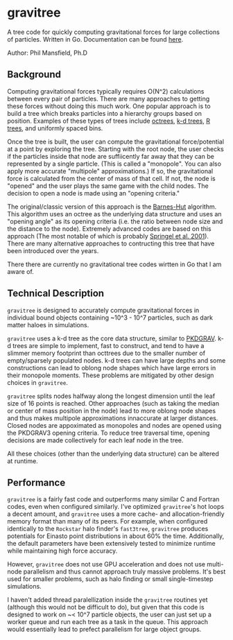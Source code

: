 # gravitree
A tree code for quickly computing gravitational forces for large collections of particles. Written in Go. Documentation can be found [here](https://pkg.go.dev/github.com/phil-mansfield/gravitree).

Author: Phil Mansfield, Ph.D

## Background

Computing gravitational forces typically requires O(N^2) calculations between every pair of particles. There are many approaches to getting these forces without doing this much work. One popular approach is to build a tree which breaks particles into a hierarchy groups based on position. Examples of these types of trees include [octrees](https://en.wikipedia.org/wiki/Octree), [k-d trees](https://en.wikipedia.org/wiki/K-d_tree), [R trees](https://en.wikipedia.org/wiki/R-tree), and uniformly spaced bins.

Once the tree is built, the user can compute the gravitational force/potential at a point by exploring the tree. Starting with the root node, the user checks if the particles inside that node are suffiicently far away that they can be represented by a single particle. (This is called a "monopole". You can also apply more accurate "multipole" approximations.) If so, the gravitational force is calculated from the center of mass of that cell. If not, the node is "opened" and the user plays the same game with the child nodes. The decision to open a node is made using an "opening criteria."

The original/classic version of this approach is the [Barnes-Hut](https://ui.adsabs.harvard.edu/abs/1986Natur.324..446B/abstract) algorithm. This algorithm uses an octree as the underlying data structure and uses an "opening angle" as its opening criteria (i.e. the ratio between node size and the distance to the node). Extremely advanced codes are based on this approach (The most notable of which is probably [Springel et al. 2001](https://ui.adsabs.harvard.edu/abs/2005MNRAS.364.1105S/abstract)). There are many alternative approaches to contructing this tree that have been introduced over the years.

There there are currently no gravitational tree codes wirtten in Go that I am aware of.

## Technical Description

`gravitree` is designed to accurately compute gravitational forces in individual bound objects containing ~10^3 - 10^7 particles, such as dark matter haloes in simulations.

`gravitree` uses a k-d tree as the core data structure, similar to [PKDGRAV](https://arxiv.org/abs/1609.08621). k-d trees are simple to implement, fast to construct, and tend to have a slimmer memory footprint than octtrees due to the smaller number of empty/sparsely populated nodes. k-d trees can have large depths and some constructions can lead to oblong node shapes which have large errors in their monopole moments. These problems are mitigated by other design choices in `gravitree`. 

`gravitree` splits nodes halfway along the longest dimension until the leaf size of 16 points is reached. Other approaches (such as taking the median or center of mass position in the node) lead to more oblong node shapes and thus makes multipole approximations innaccurate at larger distances. Closed nodes are appoximated as monopoles and nodes are opened using the PKDGRAV3 opening criteria. To reduce tree traversal time, opening decisions are made collectively for each leaf node in the tree. 

All these choices (other than the underlying data structure) can be altered at runtime.

## Performance

`gravitree` is a fairly fast code and outperforms many similar C and Fortran codes, even when configured similarly. I've optimized `gravitree`'s hot loops a decent amount, and `gravitree` uses a more cache- and allocation-friendly memory format than many of its peers. For example, when configured identically to the `Rockstar` halo finder's `fast3tree`, `gravitree` produces potentials for Einasto point distributions in about 60% the time. Additionally, the default parameters have been extensively tested to minimize runtime while maintaining high force accuracy.

However, `gravitree` does not use GPU acceleration and does not use multi-node parallelism and thus cannot approach truly massive problems. It's best used for smaller problems, such as halo finding or small single-timestep simulations.

I haven't added thread paralellization inside the `gravitree` routines yet (although this would not be difficult to do), but given that this code is designed to work on ~< 10^7 particle objects, the user can just set up a worker queue and run each tree as a task in the queue. This approach would essentially lead to prefect parallelism for large object groups.
